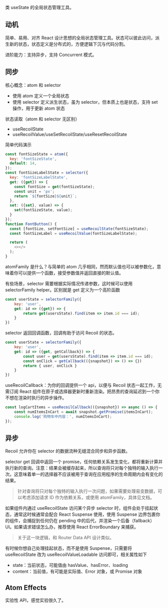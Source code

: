 类 useState 的全局状态管理工具。

<!-- more -->

## 动机
简单、易用、对齐 React 设计思想的全局状态管理工具。状态可以彼此访问，派生新的状态，状态定义是分布式的，方便逻辑下沉与代码分割。

进阶能力：支持异步，支持 Concurrent 模式。

## 同步
核心概念：atom 和 selector
* 使用 atom 定义一个全局状态
* 使用 selector 定义派生状态，虽为 selector，但本质上也是状态，支持 set 操作，用于更新 atom 状态

状态读取（atom 和 selector 无区别）
* useRecoilState
* useRecoilValue/useSetRecoilState/useResetRecoilState

简单代码演示
```js
const fontSizeState = atom({
  key: 'fontSizeState',
  default: 14,
});
const fontSizeLabelState = selector({
  key: 'fontSizeLabelState',
  get: ({get}) => {
    const fontSize = get(fontSizeState);
    const unit = 'px';
    return `${fontSize}${unit}`;
  },
  set: ({set}, value) => {
    set(fontSizeState, value);
  }
});
function FontButton() {
  const [fontSize, setFontSize] = useRecoilState(fontSizeState);
  const fontSizeLabel = useRecoilValue(fontSizeLabelState);

  return (
    <></>
  );
}
```

atomFamily 是什么？与简单的 atom 几乎相同，然而默认值也可以被参数化，意味着你可以提供一个函数，接受参数值并返回直接的默认值。

有些场景，selector 需要根据实际情况传递参数，这时候可以使用 selectorFamily helper。区别就是 get 定义为一个高阶函数
```js
const userState = selectorFamily({
    key: 'user',
    get: id => ({get}) => {
        return get(usersState).find(item => item.id === id);
    }
})
```

selector 返回回调函数，回调有助于访问 Recoil 的状态。
```js
const userState = selectorFamily({
    key: 'user',
    get: id => ({get, getCallback}) => {
        const user = get(usersState).find(item => item.id === id);
        const onClick = getCallback(({snapshot}) => () => {})
        return { user, onClick }
    }
})
```

useRecoilCallback：为你的回调提供一个 api，以便与 Recoil 状态一起工作，无需订阅 React 组件在原子或选择器更新时重新渲染。把昂贵的查询延迟到一个你不想在渲染时执行的异步操作。
```js
const logCartItems = useRecoilCallback(({snapshot}) => async () => {
    const numItemsInCart = await snapshot.getPromise(itemsInCart);
    console.log('购物车中内容：', numItemsInCart);
});
```

## 异步
Recoil 允许你在 selector 的数据流种无缝混合同步和异步函数。

selector get 回调中返回一个 promise，任何依赖关系发生变化，都将重新计算并执行新的查询。注意：结果会被缓存起来，所以查询将只对每个独特的输入执行一次。这意味着单一的选择器不应该被用于查询在应用程序的生命周期内会有变化的结果。

> 针对查询将只对每个独特的输入执行一次问题，如果需要处理易变数据，可以考虑添加请求 ID 作为依赖关系，或使用 atomFamily，具体见文档。

如果组件内通过 useRecoilState 访问某个异步 selector 时，组件会处于挂起状态，通常这时候通常会配合 React Suspense 使用，使用 Suspense 边界包裹你的组件，会捕捉到任何仍在 pending 中的后代，并渲染一个后备（fallback） UI。如果请求错误怎么办，推荐使用 React ErrorBoundary 来捕获。

> 关于这一块逻辑，和 Router Data API 设计类似。

有时候你想自己处理挂起状态，而不是使用 Suspense，只需要将 useRecoilState 改为 useRecoilValueLoadable 访问即可，相关属性如下
* state：当前状态，可能值由 hasValue、hasError、loading
* content：当前值，有可能是实际值、Error 对象，或 Promise 对象

## Atom Effects
实验性 API，感觉实验很久了。

